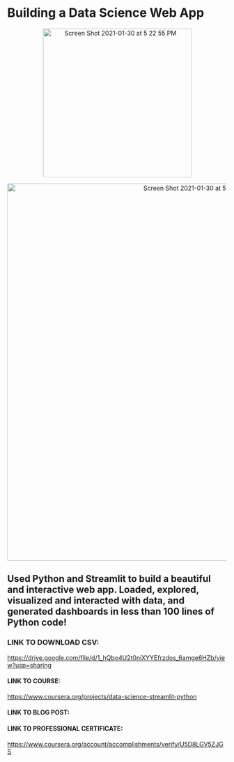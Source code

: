 # Building a Data Science Web App

<p align="center">
<img width="341" alt="Screen Shot 2021-01-30 at 5 22 55 PM" src="https://user-images.githubusercontent.com/53641091/106371968-ced2f580-631f-11eb-87f5-5094ccc3bd38.png">
</p>

<p align="center">
<img width="864" alt="Screen Shot 2021-01-30 at 5 16 23 PM" src="https://user-images.githubusercontent.com/53641091/106371906-16a54d00-631f-11eb-844a-c03060b24d92.png">
</p>

## Used Python and Streamlit to build a beautiful and interactive web app. Loaded, explored, visualized and interacted with data, and generated dashboards in less than 100 lines of Python code!

### LINK TO DOWNLOAD CSV:
https://drive.google.com/file/d/1_hQbo4U2t0niXYYEfrzdos_6amge6HZb/view?usp=sharing

#### LINK TO COURSE: 
https://www.coursera.org/projects/data-science-streamlit-python

#### LINK TO BLOG POST: 


#### LINK TO PROFESSIONAL CERTIFICATE: 
https://www.coursera.org/account/accomplishments/verify/U5D8LGV5ZJGS
